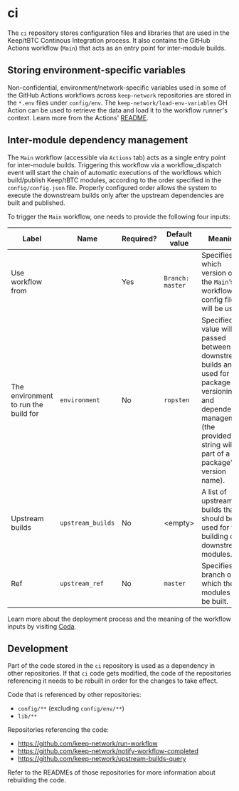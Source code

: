 # ci

The `ci` repository stores configuration files and libraries that are used in
the Keep/tBTC Continous Integration process. It also contains the GitHub Actions
workflow (`Main`) that acts as an entry point for inter-module builds.

## Storing environment-specific variables

Non-confidential, environment/network-specific variables used in some of the
GitHub Actions workflows across `keep-network` repositories are stored in the
`*.env` files under `config/env`. The `keep-network/load-env-variables` GH
Action can be used to retrieve the data and load it to the workflow runner's
context. Learn more from the Actions'
[README](https://github.com/keep-network/load-env-variables/blob/main/README.md). 

## Inter-module dependency management

The `Main` workflow (accessible via `Actions` tab) acts as a single entry point
for inter-module builds. Triggering this workflow via a workflow_dispatch event
will start the chain of automatic executions of the workflows which
build/publish Keep/tBTC modules, according to the order specified in the
`config/config.json` file. Properly configured order allows the system to
execute the downstream builds only after the upstream dependencies are built and
published.

To trigger the `Main` workflow, one needs to provide the following four inputs:

| Label             | Name | Required? | Default value      | Meaning |
|-------------------|------|-----------|--------------------|--------|
| Use workflow from |      | Yes       | `Branch: master`   | Specifies which version of the `Main`‘s workflow config file will be used. |
| The environment to run the build for | `environment` | No | `ropsten` | Specified value will be passed between downstream builds and used for package versioning and dependency management (the provided string will be part of a package's version name). |
| Upstream builds | `upstream_builds` | No | &lt;empty> | A list of upstream builds that should be used for the building of downstream modules. |
| Ref |`upstream_ref` | No | `master` | Specifies the branch on which the modules will be built. | 

Learn more about the deployment process and the meaning of the workflow inputs
by visiting
[Coda](https://coda.io/d/Building-Keep_d-fmEgBNFVH/Current-CI-process_su1ww#_lupK9).

## Development

Part of the code stored in the `ci` repository is used as a dependency in other
repositories. If that `ci` code gets modified, the code of the repositories
referencing it needs to be rebuilt in order for the changes to take effect.

Code that is referenced by other repositories:
* `config/**` (excluding `config/env/**`)
* `lib/**`

Repositories referencing the code:
* https://github.com/keep-network/run-workflow
* https://github.com/keep-network/notify-workflow-completed
* https://github.com/keep-network/upstream-builds-query

Refer to the READMEs of those repositories for more information about rebuilding
the code.